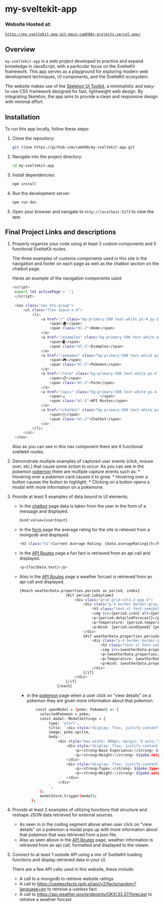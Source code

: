 # my-sveltekit-app

### Website Hosted at:
[`https://my-sveltekit-app-git-main-camh00s-projects.vercel.app/`](https://my-sveltekit-app-git-main-camh00s-projects.vercel.app/)

## Overview

`my-sveltekit-app` is a web project developed to practice and expand knowledge in JavaScript, with a particular focus on the SvelteKit framework. This app serves as a playground for exploring modern web development techniques, UI components, and the SvelteKit ecosystem.

The website makes use of the [Skeleton UI Toolkit](https://skeleton.dev), a minimalistic and easy-to-use CSS framework designed for fast, lightweight web design. By integrating Skeleton, the app aims to provide a clean and responsive design with minimal effort.

## Installation

To run this app locally, follow these steps:

1. Clone the repository:
    ```bash
    git clone https://github.com/camh00/my-sveltekit-app.git
    ```
2. Navigate into the project directory:
    ```bash
    cd my-sveltekit-app
    ```
3. Install dependencies:
    ```bash
    npm install
    ```
4. Run the development server:
    ```bash
    npm run dev
    ```

5. Open your browser and navigate to `http://localhost:5173` to view the app.

## Final Project Links and descriptions

1. Properly organize your code using at least 3 custom components and 5 functional SvelteKit routes.
   
   The three examples of customs components used in this site is the navigation and footer on each page as well as the chatbot section on the chatbot page.

   Heres an example of the navigation components used:
   ```bash
   <script>
    export let activePage = '';
    </script>
    
    <nav class="nav btn-group">
        <ul class="flex space-x-4">
            <li>
                <a href="/" class="bg-primary-500 text-white px-4 py-2 rounded {activePage === 'home' ? 'bg-blue-700' : ''}">
                    <span>🏠</span>
                    <span class="ml-2">Home</span>
                </a>
                <a href="/examples" class="bg-primary-500 text-white px-4 py-2 rounded {activePage === 'examples' ? 'bg-blue-700' : ''}">
                    <span>🖥️</span>
                    <span class="ml-2">Examples</span>
                </a>
                <a href="/pokemon" class="bg-primary-500 text-white px-4 py-2 rounded {activePage === 'pokemon' ? 'bg-blue-700' : ''}">
                    <span>🎮</span>
                    <span class="ml-2">Pokemon</span>
                </a>
                <a href="/form" class="bg-primary-500 text-white px-4 py-2 rounded {activePage === 'form' ? 'bg-blue-700' : ''}">
                    <span>📋</span>
                    <span class="ml-2">Form</span>
                </a>
                <a href="/apis" class="bg-primary-500 text-white px-4 py-2 rounded {activePage === 'apis' ? 'bg-blue-700' : ''}">
                    <span>☁️                </span>
                    <span class="ml-2">API Routes</span>
                </a>
                <a href="/chatbot" class="bg-primary-500 text-white px-4 py-2 rounded {activePage === 'chatbot' ? 'bg-blue-700' : ''}">
                    <span>🤖</span>
                    <span class="ml-2">Chatbot</span>
                </a>
            </li>
        </ul>
    </nav>
    ```

   Also as you can see in this nav component there are 6 functional sveltekit routes.

2. Demonstrate multiple examples of captured user events (click, mouse over, etc.) that cause some action to occur.
   As you can see in the pokemon [pokemon](https://my-sveltekit-app-git-main-camh00s-projects.vercel.app/pokemon) there are multiple capture events such as:
       * Hovering over a pokemon card causes it to grow.
       * Hovering over a button causes the button to highlight.
       * Clicking on a button opens a modal with more information on a pokemone.
     
3. Provide at least 5 examples of data bound to UI elements.
    * In the [chatbot](https://my-sveltekit-app-git-main-camh00s-projects.vercel.app/chatbot) page data is taken from the user in the form of a message and displayed.
      ```bash
      bind:value={userInput}
      ```
      
    * In the [form](https://my-sveltekit-app-git-main-camh00s-projects.vercel.app/form) page the average rating for the site is retieved from a mongodb and displayed.
       ```bash
       <h3 class="h3">Current Average Rating: {data.averageRating}/5</h3>
       ```
       
    * In the [API Routes](https://my-sveltekit-app-git-main-camh00s-projects.vercel.app/apis) page a fun fact is retrieved from an api call and displayed.
       ```bash
       <p>{factData.text}</p>
       ```
       
    * Also in the [API Routes](https://my-sveltekit-app-git-main-camh00s-projects.vercel.app/apis) page a weather forcast is retrieved from an api call and displayed.
       ```bash
       {#each weatherData.properties.periods as period, index}
                            {#if period.isDaytime}
                                <div class="grid grid-cols-2 gap-4">
                                    <div class="p-4 border border-gray-300 rounded-lg bg-blue-400">
                                        <h3 class="text-xl font-semibold">{period.name}</h3>
                                        <img src={period.icon} alt={period.shortForecast} class="w-12 h-12 mx-auto my-2" />
                                        <p>{period.detailedForecast}</p>
                                        <p>Temperature: {period.temperature} {period.temperatureUnit}</p>
                                        <p>Wind: {period.windSpeed} {period.windDirection}</p>
                                    </div>
                                    {#if weatherData.properties.periods[index + 1] && !weatherData.properties.periods[index + 1].isDaytime}
                                        <div class="p-4 border border-gray-300 rounded-lg bg-blue-800">
                                            <h3 class="text-xl font-semibold">{weatherData.properties.periods[index + 1].name}</h3>
                                            <img src={weatherData.properties.periods[index + 1].icon} alt={weatherData.properties.periods[index + 1].shortForecast} class="w-12 h-12 mx-auto my-2" />
                                            <p>{weatherData.properties.periods[index + 1].detailedForecast}</p>
                                            <p>Temperature: {weatherData.properties.periods[index + 1].temperature} {weatherData.properties.periods[index + 1].temperatureUnit}</p>
                                            <p>Wind: {weatherData.properties.periods[index + 1].windSpeed} {weatherData.properties.periods[index + 1].windDirection}</p>
                                        </div>
                                    {/if}
                                </div>
                            {/if}
                        {/each}
       ```

       * in the [pokemon](https://my-sveltekit-app-git-main-camh00s-projects.vercel.app/pokemon) page when a user click on "view details" on a pokemon they are given more information about that pokemon.
          ```bash
              const openModal = (poke: Pokemon) => {
                selectedPokemon = poke;
                const modal: ModalSettings = {
                    type: 'alert',
                    title: `<div style="display: flex; justify-content: space-between;"> <p><strong>${poke.name}<strong></p> <p><strong>ID: </strong>${poke.id}</p> </div>`,
                    image: poke.sprite,
                    body: `
                        <div style="max-width: 800px; margin: 0 auto;">
                            <div style="display: flex; justify-content: space-between;">
                                <p><strong>Base Experience:</strong> ${poke.base_experience}</p>
                                <p><strong>Height:</strong> ${poke.height}</p>
                            </div>
                            <div style="display: flex; justify-content: space-between;">
                                <p><strong>Types:</strong> ${poke.types.join(', ')}</p>
                                <p><strong>Weight:</strong> ${poke.weight}</p>
                            </div>
                        </div>
                    `,
                };
                modalStore.trigger(modal);
            };
          ```

4. Provide at least 2 examples of utilizing functions that structure and reshape JSON data retrieved for external sources.
    * As seen in in the coding segment above when user click on "view details" on a pokemon a modal pops up with more information about that pokemon that was retrieved from a json file.
    * Also as seen above in the [API Routes](https://my-sveltekit-app-git-main-camh00s-projects.vercel.app/apis) page, weather information is retrieved from an api call, formatted and displayed to the viewer.
    
5. Connect to at least 1 outside API using a mix of SvelteKit loading functions and display retrieved data in your UI.
   
   There are a few API calls used in this website, these include:
   * A call to a mongodb to retrieve website ratings
   * A call to https://uselessfacts.jsph.pl/api/v2/facts/random?language=en to retreive a useless fact
   * A call to https://api.weather.gov/gridpoints/OKX/33,37/forecast to retreive a weather forcast
